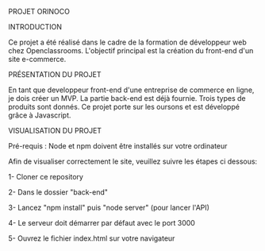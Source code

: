 PROJET ORINOCO

INTRODUCTION

Ce projet a été réalisé dans le cadre de la formation de développeur web chez Openclassrooms.
L'objectif principal est la création du front-end d'un site e-commerce.

PRÉSENTATION DU PROJET

En tant que developpeur front-end d'une entreprise de commerce en ligne, je dois créer un MVP. 
La partie back-end est déjà fournie. Trois types de produits sont donnés.
Ce projet porte sur les oursons et est développé grâce à Javascript.

VISUALISATION DU PROJET

Pré-requis : Node et npm doivent être installés sur votre ordinateur

Afin de visualiser correctement le site, veuillez suivre les étapes ci dessous:

1- Cloner ce repository

2- Dans le dossier "back-end"

3- Lancez "npm install" puis "node server" (pour lancer l'API)

4- Le serveur doit démarrer par défaut avec le port 3000

5- Ouvrez le fichier index.html sur votre navigateur
